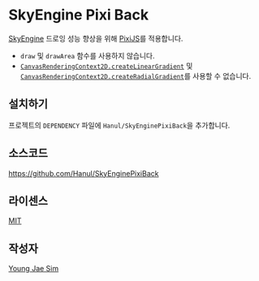 # SkyEngine Pixi Back
[SkyEngine](http://skyengine.uppercase.io/) 드로잉 성능 향상을 위해 [PixiJS](http://www.pixijs.com/)를 적용합니다.

* `draw` 및 `drawArea` 함수를 사용하지 않습니다.
* [`CanvasRenderingContext2D.createLinearGradient`](https://developer.mozilla.org/en-US/docs/Web/API/CanvasRenderingContext2D/createLinearGradient) 및 [`CanvasRenderingContext2D.createRadialGradient`](https://developer.mozilla.org/en-US/docs/Web/API/CanvasRenderingContext2D/createRadialGradient)를 사용할 수 없습니다.

## 설치하기
프로젝트의 `DEPENDENCY` 파일에 `Hanul/SkyEnginePixiBack`을 추가합니다.

## 소스코드
https://github.com/Hanul/SkyEnginePixiBack

## 라이센스
[MIT](LICENSE)

## 작성자
[Young Jae Sim](https://github.com/Hanul)
